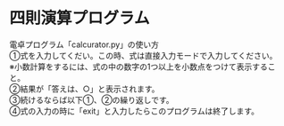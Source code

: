 # 四則演算プログラム

電卓プログラム「calcurator.py」の使い方  
①式を入力してくだい。この時、式は直接入力モードで入力してください。  
※小数計算をするには、式の中の数字の1つ以上を小数点をつけて表示すること。  
②結果が「答えは、○」と表示されます。  
③続けるならば以下①、②の繰り返しです。  
④式の入力の時に「exit」と入力したらこのプログラムは終了します。
